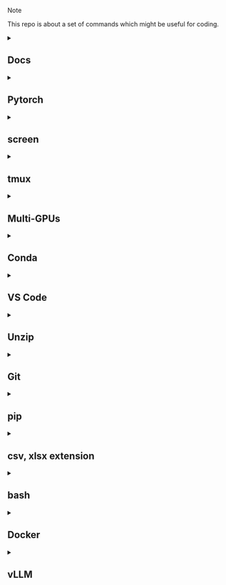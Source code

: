 > [!NOTE]
> This repo is about a set of commands which might be useful for coding.

<details>
<summary><h2>Docs</h2></summary>
  
[LLama Download](https://www.llama.com/llama-downloads/)

[Previous Pytorch version](https://pytorch.kr/get-started/previous-versions/)

[Tensorflow compatiability with CUDA in Korean](https://www.tensorflow.org/install/source?hl=ko#gpu)

[CUDA Toolkit archive](https://developer.nvidia.com/cuda-toolkit-archive)

[Compatiability between CUDA Toolkit and Driver](https://docs.nvidia.com/cuda/cuda-toolkit-release-notes/index.html#cuda-major-component-versions)

[cuDNN archive](https://developer.nvidia.com/rdp/cudnn-archive)

[nvidia-smi 각 요소에 대한 설명](https://jjuke-brain.tistory.com/entry/GPU-%EC%84%9C%EB%B2%84-%EC%82%AC%EC%9A%A9%EB%B2%95-CUDA-PyTorch-%EB%B2%84%EC%A0%84-%EB%A7%9E%EC%B6%94%EA%B8%B0-%EC%B4%9D%EC%A0%95%EB%A6%AC)

Since this post is written in Korean, I used my native language

[vLLM supported model list](https://docs.vllm.ai/en/latest/models/supported_models.html#text-generation)

[vLLM supported GPU](https://docs.vllm.ai/en/latest/getting_started/installation/gpu.html#install-the-latest-code-using-pip)  
</details>

<details>
<summary><h2>Pytorch</h2></summary>

<strong>Allow dynamic memory allocation to prevent from segmentation</strong>

```
# More details in https://pytorch.org/docs/stable/notes/cuda.html
export PYTORCH_CUDA_ALLOC_CONF="expandable_segments:True"

# alternatives in code
import os
os.environ['PYTORCH_CUDA_ALLOC_CONF'] = "expandable_segments:True"
```

```
torch.no_grad()

torch.inference_mode()
```

Remember that this technique cannot resolve fundamental OOM problems. i.e., You might resolve this issue by replacing the original with bigger gpu such as H200 !!
</details>

<details>
<summary><h2>screen</h2></summary>

0. <strong>Create a session</strong>
```
screen -S <session_name>
```

1. <strong>list screens</strong>
```
screen -ls
```

2. <strong>Re-enter screen</strong>
```
screen -r [session_name or ID]
```

3. <strong>toggle</strong>

| Toggle | explanation |
|----------|----------|
| Ctrl+A, C  | Create new window in a session  |
| Ctrl+A  | Move window |
| Ctrl+A, D or exit | Detach the session(move background)  |

4. <strong>Terminate session</strong>
```
exit
screen -X -S <session_name or PID> quit
pkill screen # stop all sessions

ps aux | grep screen
kill -9 <session id>
```

5. <strong>Activate scroll mode</strong>
```
Ctrl+A, [
```


</details>

<details>
<summary><h2><strong>tmux </strong></h2></summary>

tmux is useful when you have to utilize multiple terminals concurrently without termination.(i.e., efficient terminal usage!)

Multiple sessions can be created via tmux, and it results in more efficient terminal mangement than single one.

0. <strong>Prerequisite</strong>
```
sudo apt-get install tmux
```
1. <strong>Create a session</strong>
```
tmux new -s <sessions_name>
```
2. <strong>Print out information on session</strong>

Information includes in session name, the number of windows, and current attached session
```
tmux ls
```
3. <strong>Enter a session</strong>
```
tmux attach -t <session_name>
```
4. <strong>Detach from a session</strong>

If using this command, you need to the former and the latter separately not concurrently(i.e., 1) ctrl+b, 2) d
```
ctrl+b -> d
```
5. <strong>Create a new window</strong>
```
ctrl+b -> c
```

6. <strong>Prerequisite for execution conda</strong>
```
bash --login
```

</details>

<details>
<summary><h2><strong>Multi-GPUs</strong></h2></summary>

<strong> Monitor GPU status in regular </strong>
```
watch -n 1 nvidia-smi 
```

1. <strong>Check current storage capacity</strong>
```
df -h
```
2. <strong>print current working directory</strong>
```
pwd
```
3. <strong>Check your CUDA version</strong>
```
nvcc -V
```
4. <strong>Output current directory's capacity</strong>
```
du -sh .
du -sh *
```

Sort by hidden files/directories
```
du -sh .[!.]* * | sort -h
du -sh .[!.]* * | sort -hr # sorted by descending order
```

4-1. <strong>Identify specific directory's capacity</strong>
```
du -h --max-depth=1 <dir_path> | sort -hr
```
5. <strong>Check all running processes' id and command related to python</strong>
```
nvidia-smi | grep python | awk '{print $5}' | xargs -I{} ps -p {} -o pid,cmd
```
```
ps aux | grep python
```
6. <strong>Print list of currently running prcoesses on background</strong>
```
jobs
```
7. <strong>Monitor resource usage and running processs</strong>
```
top
```
8. <strong>Similar to top, but better in terms of visualization</strong>
```
nvtop # recommended
htop
```
9. <strong>Monitor certain process for GPU utilization</strong>
```
nvidia-smi pmon -i <GPU_NUM>
e.g., nvidia-smi pmon -i 0
```

| GPU | PID | Type | SM(%) == Volatile GPU-Util| Mem(MB) == Memory Usage| Enc | Dec | Command |
|----------|----------|----------|----------|----------|----------|----------|----------|
| 0  |   | C:Compute, G:Graphic | GPU utilization | allocated GPU mem amount | | | executed cmd |

Type C is for computation such as CUDA or pytorch, and Type G is for graphic rendering job such as OpenGL.

10. <strong>Nohup for background processing</strong>
```
CUDA_VISIBLE_DEVICES=0 nohup python <your_cmd> > output.log 2>&1 &
```

If you want to save output log with a different filename, then add the following command to the above. (default filename: `nohup.out`)

```
> file_name.log
```
11. <strong>More details in process</strong>
```
ps -fp <PID>
```
12. <strong>Terminate a process</strong>
```
kill <PID>
```
13. <strong>Select process using current port</strong>
```
netstat -tulnp | grep <port_num>
```
</details>

<details>
<summary><h2><strong>Conda</strong></h2></summary>
<strong>1. Install pytorch library with cuda</strong>

You might as well check whether cuda version is aligned with pytorch one.

```
conda install pytorch=='your version' torchvision=='version' torchaudio=='version' pytorch-cuda='cuda-version' -c pytorch -c nvidia
```
You can refer to the following regarding to the version; [Pytorch previous version](https://pytorch.org/get-started/previous-versions/)

<strong>2. Check whether to be ready for running GPU or installed cuda on your OS </strong>
```
cuda_is_available() module in pytorch
```
<strong>3. List of conda virtual environments</strong>
```
conda env list
```
<strong>4. Create conda virtual environment python version is specified</strong>
```
conda create -n (env name) python='version'
```
<strong>5. Remove your conda virtual environment</strong>
```
conda env remove --name (env name) --all
```
<strong>6. Activate/Deactivate conda virtual environment</strong>
```
conda activate/deactivate
```
<strong>7. Create a new conda environment with old library</strong>
```
conda create --name <new_name> --clone <old_env_name>
e.g., conda create --name new_nev --clone llara
```
<strong>8. Create current environment.yml</strong>
```
conda env export > environment.yml
```
<storng>9. Install library dependency via environment.yaml</strong>
```
conda env update --name <env-name> --file environment.yaml
# In the activated env
conda env update --file environment.yaml
```
</details>

<details>
<summary><h2><strong>VS Code</strong></h2></summary>

<strong>Manage kinds of hidden files</strong>
```
ctrl+shift+p
files.exclude
```

<strong>1. Cwd path setting</strong>
```
ctrl+shift+p
```
<strong>2. KeyInterrupt during code execution</strong>
```
ctrl+c
```
or you can insert process termination call(i.e., exit()) into your code snippet 
```
exit()
```
<strong>3. list of hidden extensions</strong>
```
ctrl + , -> search files.exclude
```

<strong>4. automatic formatting for json file</strong>
```
shift+alt+F # If you try to it with large-size(>20MB) json, then it cannot be executed.

shift+option+F # for macOS
```
</details>

<details>
<summary><h2><strong>Unzip</strong></h2></summary>

<strong>Unzip your file in specified directory</strong>
```
# -q: quiet mode, -qq: without any output
unzip file_name.zip -d /path/to/directory
unzip -qq (your zip file name)
```

<strong>Download files stored in google drive</strong>
```
pip install gdown
gdown --fuzzy (google drive link)
```

```
file_name.zip -d /path/to/directory
```

<strong>tar file</strong>
```
tar -xvzf file_name.tar.gz

tar -xvzf fine_name.tar.gz -C path/to/destination/
```

<strong>Merge segments into a file</strong>
```
cat file_name1 file_name2 > file_name.zip
e.g., cat Uground_images_split.z01 Uground_images_split.z02 > Uground_images.zip
```

Then you will be able to unzip the whole file.
</details>

<details>
<summary><h2><strong>Git</strong></h2></summary>
  
<strong>Print all branches</strong>
```
git branch
```

<strong>move other branch</strong>
```
git checkout <branch_name>
```

<strong>Create a branch and move to it</strong>
```
git checkout -b <branch_name>
```

<strong>Setting user name and email</strong>
```
git config user.name "Your Name"
git config user.email "you@example.com"
```

<strong>Check git's global setting</strong>
```
git config --global --list
```

<strong>Print commit logs</strong>
```
git log
```

<strong>Clone not all but certain directories for big size repository(you can test it via [transformers](https://github.com/huggingface/transformers))</strong>
```
git clone --no-checkout <repo_url>
```
```
cd repo_dir
```
```
git sparse-checkout init --cone
```
```
git sparse-checkout set dir1 dir2 ...
```
```
git checkout main
```

<strong>Fetch modified remote repo without merge</strong>
```
git fetch origin
git reset --hard origin/main
```

<strong>8. Git lfs installation</strong>

You can download [the specific version of lfs](https://github.com/git-lfs/git-lfs/releases) depending on your OS if you are not a root manager.
```
$ tar -xvzf <git-fls-tar.gz file_name>
$ cd <generated_tar.gz file_name>
 
$ ./install.sh

# You can check whether to succeed to install git lfs via the below command.
$ git lfs install
```

<strong>Exclude added file to be commited</strong>
```
# delete all added files
git reset HEAD

# delete certain added file
git reset HEAD path/to/file
```

</details>

<details>
<summary><h2><strong>pip</strong></h2></summary>

<strong>Itemize installed libraries</strong>
```
pip freeze > requirements.txt
```

<strong>Check Pytorch and flash-attention version</strong>
```
python -c "import torch; print(torch.__version__)"
python -c "import flash_attn; print(flash_attn.__version__)"
```

```
pip install flash-attn --no-build-isolation # prevent from the dependency problem.
pip install flash-attn --no-cache-dir # don't refer to cache for possible mismatch library.
```

<strong>Install pytorch aligned with cuda version</strong>
```
pip install torch torchvision torchaudio --index-url https://download.pytorch.org/whl/your_cuda_version
e.g., pip install torch torchvision torchaudio --index-url https://download.pytorch.org/whl/cu118
```

<strong>Check version of library installed with pip</strong>
```
pip show <library_name>
e.g., pip show smolagents
```

<strong>Show state-of-the-art library installed with PyPI</strong>
```
pip index versions <library_name>
e.g.,
pip index versions flash-attn
```

Upgrade
```
pip install -U <library_name>
```
</details>

<details>
  <summary><h2><strong>csv, xlsx extension</strong></h2></summary>
If you change the file which extension is csv, then you might as well save xlsx extension to ensure that changes are applied in terms of visualization.
(csv 파일의 세팅을 변경했다면, 시각화 측면에서 변경사항이 반영되도록 xlsx 확장자로 저장하는 게 낫다.)
</details>

<details>
<summary><h2><strong>bash</strong></h2></summary>

<strong>mkdir</strong>
```
mkdir -p data/{pdf,html,youtube,docx,ppt,txt,output,generated,cleaned,final}
```

<strong>Search for such keywords in file</strong>

```
grep -r "variable" path/to/directory
e.g., grep -r "TASK_MAPPING" ./LIBERO
```
The results above the example are as follows:
```
./LIBERO/libero/libero/envs/__init__.py:from .bddl_base_domain import TASK_MAPPING
./LIBERO/libero/libero/envs/env_wrapper.py:        self.env = TASK_MAPPING[self.problem_name](
./LIBERO/libero/libero/envs/bddl_base_domain.py:TASK_MAPPING = {}
./LIBERO/libero/libero/envs/bddl_base_domain.py:    TASK_MAPPING[target_class.__name__.lower()] = target_class
./LIBERO/scripts/create_dataset.py:    env = TASK_MAPPING[problem_name](
./LIBERO/scripts/collect_demonstration.py:    env = TASK_MAPPING[problem_name](
./LIBERO/scripts/libero_100_collect_demonstrations.py:    env = TASK_MAPPING[problem_name](
```

<strong>1. Open file</strong>
```
vi file-name
```
<strong>2. Access via insert mode</strong>
```
i
```
<strong>3. Print and set environment variables</strong>
```
echo $YOUR_ENV_VARIABLE_NAME
e.g., echo $CUDA_VISIBLE_DEVICES
```

If you want to set `environment variable` permanently, then you can use the following command:

```
echo "export <variable_name>=value" >>  ~/.bashrc
source ~/.bashrc

e.g.,
echo "export CUDA_VISIBLE_DEVICES=0" >> ~/.bashrc
source ~/.bashrc
```

However, I prefer to modifying `~/.bashrc` via `vi ~/.bashrc` rather than using the above in terms of readability.
In details, the environment variable will be written at the very bottom after executing the above command.

When you press ESC, then linux will be changed to command mode.

<h3><strong>3.Save</strong></h3>

<strong>3-1. Save changes and exit</strong>
```
:wq
```
<strong>3-2. Save changes without exit</strong>
```
:w
```
<strong>3-3. Exit without saving</strong>
```
:qa!
```

<h3><strong>4. Delete</strong></h3>

<strong>4-1. Delete one character</strong>
```
x
```
<strong>4-2. Delete a word</strong>
```
dw
```
<strong>4-3. Delete a line after cursor</strong>
```
d$
```
<strong>4-4. Create an empty file which called in file-name</strong>
```
touch
```
<strong>5. Output result or log</strong>
```
filename > result.txt
```
<strong>6. Check owner, group, and others permission on [r]ead, [w]rite, and e[x]ecution</strong>
```
ls -l (file_name)
```
<strong>7. Modify the file called in file-name. Before executing this command, you might as well check your permission on read, write, and execution.</strong>
```
vi (file-name)
```
Although you chanage your file's mode via chmod command, it cannot be changed because of parent directory's permission. Therefore, you could check the upper directory's permission.

<strong>8. printk is used in kernel mode instead of printf</strong>
```
printk
```
<strong>9. Copy target file</strong>
```
cp <target-file> <target-directory>
```
<strong>10. Clear kernel log</strong>
```
dmesg -C
```
<strong>11. Transfer file or directory of virtualbox(guestOS) to local computer(HostOS)</strong>
```
$scp -r source-path HostOS's username@host_ip:destination-path
e.g., scp -r /hw js@192.x.x.x:/Users/JS/Desktop/
```
<strong>(Recommended) 12. Another methods of 11.</strong>
```
$ssh serverA_username@ip # access serverA via ssh
$sftp -P port_num serverB_username@ip # Access serverA to serverB via sftp
```
<strong>13. Log last access time, modified time and last change mode time</strong>
```
stat file-name
```
<strong>14. remove contents in file but preserve file itself</strong>
```
> file-name
```
<strong>15. ls -l </strong>
```
 |m| g| o|      owner         group             last_edit   dir name
drwxr-x--- 22 junseoklee   junseoklee    4096 Feb 24 11:13 junseoklee
```
In case of directory, x means execution. You can access it via cd cmd.
| Case | r | x | 설명 |
|----------|----------|----------|----------|
| ls dir  | Yes  | No  | 디렉토리 목록 보려면 r 필요 |
| cd dir  | No  | Yes  | 디렉토리 진입하려면 x 필요 |
| ls dir/file  | No  | Yes  | 디렉토리 내 파일 정보 보려면 x 필요 |

<strong>wget</strong>
```
wget -c <your_url> -O <output_path> -o output.log &
e.g.,
wget -c https://ai2-public-datasets.s3-us-west-2.amazonaws.com/charades/Charades_v1.zip -O /home/dataset/AVSD/Charades_v1.zip -o /home/dataset/AVSD/output.log &

-c: continue(이어받기)
-o: output log to file
-O: output file path
&: background execution
```

<strong>Identify process occupied with certain port</strong>

```
torch.distributed.DistNetworkError: The server socket has failed to listen on any local network address. port: 29500, useIpv6: false, code: -98, name: EADDRINUSE, message: address already in use
```

If you are struggling with the above problem, occupied process in certain port, you can resolve it by selecting port_no and then killing process.

```
lsof -i :<port_no>
e.g., lsof -i :29500
```

<strong>mv></strong>

You can move certain files or directories to destination via `mv`.
```
mv <file_name> <destination_path>
e.g., mv file.txt /home/junseoklee/~
```

You can also modify your original file name.
```
mv <original_filename> <renewed_filename>
e.g., mv 
```
</details>

<details>
<summary><h2><strong>Docker</strong></h2></summary>

<strong>Check docker's executing containers/images</strong>
```
docker ps
# list out including stopped containers
docker ps -a
```

```
docker images
docker rmi <image_id>
```

<strong>Pull(Download) predefined image</strong>
```
docker pull <dockerhub_name>
e.g., docker pull pytorch/pytorch
```

<strong>Enter pulled image</strong>
```
'''
--rm: temporal
docker run -it --rm <image_name> <list of cmds>
'''
docker run -it --rm pytorch/pytorch /bin/bash
```

<strong>Save the container as image</strong>
```
docker commit <container_id> <intended_repo_name>:<tag>
e.g.,
docker commit 7e8e pytorch/example:jslee
```

<strong>Create and Execute a container</strong>
```
docker compose up --build
# background
docker compose up --build -d
```

<strong>Stop the container</strong>
```
docker compose down
```

<strong>3. Essential files deploying containers</strong>

Dockerfile, compose.yaml, .dockerignore

<strong>4. Update running compose as coders edit and save codes</strong>
```
docker watch
```
</details>

<details>
<summary><h2>vLLM</h2></summary>
  
<strong>Serve model without mentioned supported list</strong>
```
vllm serve [huggingface_repo or local_path]
```

</details>
